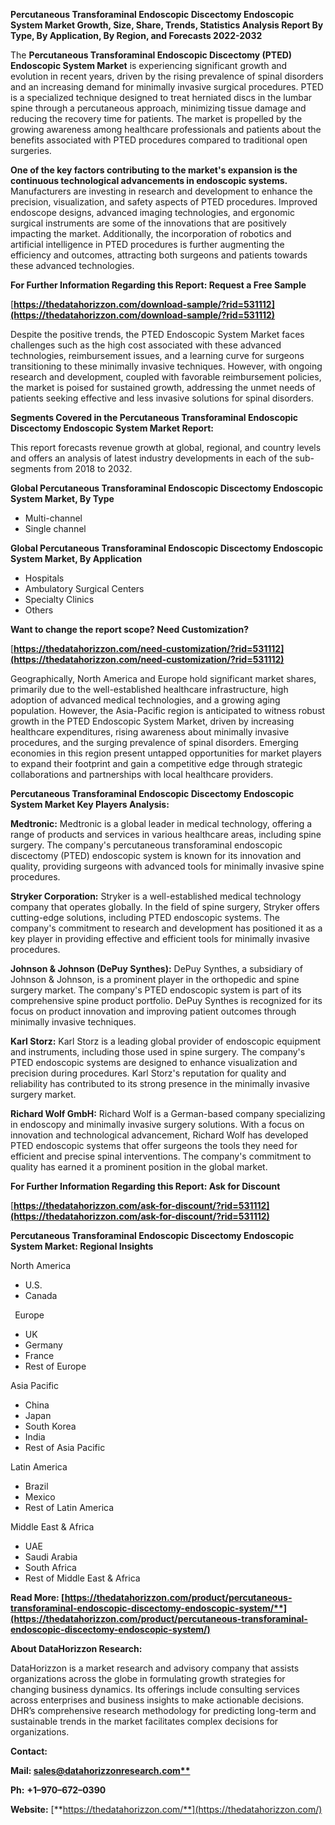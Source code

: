 ﻿**Percutaneous Transforaminal Endoscopic Discectomy Endoscopic System Market Growth, Size, Share, Trends, Statistics Analysis Report By Type, By Application, By Region, and Forecasts 2022-2032**


The **Percutaneous Transforaminal Endoscopic Discectomy (PTED) Endoscopic System Market** is experiencing significant growth and evolution in recent years, driven by the rising prevalence of spinal disorders and an increasing demand for minimally invasive surgical procedures. PTED is a specialized technique designed to treat herniated discs in the lumbar spine through a percutaneous approach, minimizing tissue damage and reducing the recovery time for patients. The market is propelled by the growing awareness among healthcare professionals and patients about the benefits associated with PTED procedures compared to traditional open surgeries.

**One of the key factors contributing to the market's expansion is the continuous technological advancements in endoscopic systems.** Manufacturers are investing in research and development to enhance the precision, visualization, and safety aspects of PTED procedures. Improved endoscope designs, advanced imaging technologies, and ergonomic surgical instruments are some of the innovations that are positively impacting the market. Additionally, the incorporation of robotics and artificial intelligence in PTED procedures is further augmenting the efficiency and outcomes, attracting both surgeons and patients towards these advanced technologies.  

**For Further Information Regarding this Report: Request a Free Sample**	

[**https://thedatahorizzon.com/download-sample/?rid=531112](https://thedatahorizzon.com/download-sample/?rid=531112)** 

Despite the positive trends, the PTED Endoscopic System Market faces challenges such as the high cost associated with these advanced technologies, reimbursement issues, and a learning curve for surgeons transitioning to these minimally invasive techniques. However, with ongoing research and development, coupled with favorable reimbursement policies, the market is poised for sustained growth, addressing the unmet needs of patients seeking effective and less invasive solutions for spinal disorders.

**Segments Covered in the Percutaneous Transforaminal Endoscopic Discectomy Endoscopic System Market Report:**

This report forecasts revenue growth at global, regional, and country levels and offers an analysis of latest industry developments in each of the sub-segments from 2018 to 2032.

**Global Percutaneous Transforaminal Endoscopic Discectomy Endoscopic System Market, By Type**

- Multi-channel
- Single channel

**Global Percutaneous Transforaminal Endoscopic Discectomy Endoscopic System Market, By Application**

- Hospitals
- Ambulatory Surgical Centers
- Specialty Clinics
- Others

**Want to change the report scope? Need Customization?**

[**https://thedatahorizzon.com/need-customization/?rid=531112](https://thedatahorizzon.com/need-customization/?rid=531112)** 

Geographically, North America and Europe hold significant market shares, primarily due to the well-established healthcare infrastructure, high adoption of advanced medical technologies, and a growing aging population. However, the Asia-Pacific region is anticipated to witness robust growth in the PTED Endoscopic System Market, driven by increasing healthcare expenditures, rising awareness about minimally invasive procedures, and the surging prevalence of spinal disorders. Emerging economies in this region present untapped opportunities for market players to expand their footprint and gain a competitive edge through strategic collaborations and partnerships with local healthcare providers. 

**Percutaneous Transforaminal Endoscopic Discectomy Endoscopic System Market Key Players Analysis:** 

**Medtronic:** Medtronic is a global leader in medical technology, offering a range of products and services in various healthcare areas, including spine surgery. The company's percutaneous transforaminal endoscopic discectomy (PTED) endoscopic system is known for its innovation and quality, providing surgeons with advanced tools for minimally invasive spine procedures.

**Stryker Corporation:** Stryker is a well-established medical technology company that operates globally. In the field of spine surgery, Stryker offers cutting-edge solutions, including PTED endoscopic systems. The company's commitment to research and development has positioned it as a key player in providing effective and efficient tools for minimally invasive procedures.

**Johnson & Johnson (DePuy Synthes):** DePuy Synthes, a subsidiary of Johnson & Johnson, is a prominent player in the orthopedic and spine surgery market. The company's PTED endoscopic system is part of its comprehensive spine product portfolio. DePuy Synthes is recognized for its focus on product innovation and improving patient outcomes through minimally invasive techniques.

**Karl Storz:** Karl Storz is a leading global provider of endoscopic equipment and instruments, including those used in spine surgery. The company's PTED endoscopic systems are designed to enhance visualization and precision during procedures. Karl Storz's reputation for quality and reliability has contributed to its strong presence in the minimally invasive surgery market.

**Richard Wolf GmbH:** Richard Wolf is a German-based company specializing in endoscopy and minimally invasive surgery solutions. With a focus on innovation and technological advancement, Richard Wolf has developed PTED endoscopic systems that offer surgeons the tools they need for efficient and precise spinal interventions. The company's commitment to quality has earned it a prominent position in the global market.

**For Further Information Regarding this Report: Ask for Discount**	

[**https://thedatahorizzon.com/ask-for-discount/?rid=531112](https://thedatahorizzon.com/ask-for-discount/?rid=531112)** 

**Percutaneous Transforaminal Endoscopic Discectomy Endoscopic System Market: Regional Insights**

North America

- U.S.
- Canada

` `Europe

- UK
- Germany
- France
- Rest of Europe

Asia Pacific

- China
- Japan
- South Korea
- India
- Rest of Asia Pacific

Latin America

- Brazil
- Mexico
- Rest of Latin America

Middle East & Africa

- UAE
- Saudi Arabia
- South Africa
- Rest of Middle East & Africa

**Read More: [https://thedatahorizzon.com/product/percutaneous-transforaminal-endoscopic-discectomy-endoscopic-system/**](https://thedatahorizzon.com/product/percutaneous-transforaminal-endoscopic-discectomy-endoscopic-system/)** 

**About DataHorizzon Research:**

DataHorizzon is a market research and advisory company that assists organizations across the globe in formulating growth strategies for changing business dynamics. Its offerings include consulting services across enterprises and business insights to make actionable decisions. DHR’s comprehensive research methodology for predicting long-term and sustainable trends in the market facilitates complex decisions for organizations.

**Contact:**

**Mail: [sales@datahorizzonresearch.com**](mailto:sales@datahorizzonresearch.com)**

**Ph:** **+1–970–672–0390**

**Website:** [**https://thedatahorizzon.com/**](https://thedatahorizzon.com/)

